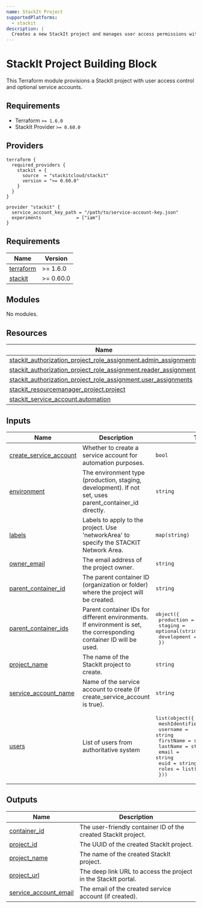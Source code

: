 ```yaml
---
name: StackIt Project
supportedPlatforms:
  - stackit
description: |
  Creates a new StackIt project and manages user access permissions with role-based access control.
---
```


# StackIt Project Building Block

This Terraform module provisions a StackIt project with user access control and optional service accounts.

## Requirements

- Terraform `>= 1.6.0`
- StackIt Provider `>= 0.60.0`

## Providers

```hcl
terraform {
  required_providers {
    stackit = {
      source  = "stackitcloud/stackit"
      version = ">= 0.60.0"
    }
  }
}

provider "stackit" {
  service_account_key_path = "/path/to/service-account-key.json"
  experiments             = ["iam"]
}
```

<!-- BEGIN_TF_DOCS -->
## Requirements

| Name | Version |
|------|---------|
| <a name="requirement_terraform"></a> [terraform](#requirement\_terraform) | >= 1.6.0 |
| <a name="requirement_stackit"></a> [stackit](#requirement\_stackit) | >= 0.60.0 |

## Modules

No modules.

## Resources

| Name | Type |
|------|------|
| [stackit_authorization_project_role_assignment.admin_assignments](https://registry.terraform.io/providers/stackitcloud/stackit/latest/docs/resources/authorization_project_role_assignment) | resource |
| [stackit_authorization_project_role_assignment.reader_assignments](https://registry.terraform.io/providers/stackitcloud/stackit/latest/docs/resources/authorization_project_role_assignment) | resource |
| [stackit_authorization_project_role_assignment.user_assignments](https://registry.terraform.io/providers/stackitcloud/stackit/latest/docs/resources/authorization_project_role_assignment) | resource |
| [stackit_resourcemanager_project.project](https://registry.terraform.io/providers/stackitcloud/stackit/latest/docs/resources/resourcemanager_project) | resource |
| [stackit_service_account.automation](https://registry.terraform.io/providers/stackitcloud/stackit/latest/docs/resources/service_account) | resource |

## Inputs

| Name | Description | Type | Default | Required |
|------|-------------|------|---------|:--------:|
| <a name="input_create_service_account"></a> [create\_service\_account](#input\_create\_service\_account) | Whether to create a service account for automation purposes. | `bool` | `false` | no |
| <a name="input_environment"></a> [environment](#input\_environment) | The environment type (production, staging, development). If not set, uses parent\_container\_id directly. | `string` | `null` | no |
| <a name="input_labels"></a> [labels](#input\_labels) | Labels to apply to the project. Use 'networkArea' to specify the STACKIT Network Area. | `map(string)` | `{}` | no |
| <a name="input_owner_email"></a> [owner\_email](#input\_owner\_email) | The email address of the project owner. | `string` | n/a | yes |
| <a name="input_parent_container_id"></a> [parent\_container\_id](#input\_parent\_container\_id) | The parent container ID (organization or folder) where the project will be created. | `string` | n/a | yes |
| <a name="input_parent_container_ids"></a> [parent\_container\_ids](#input\_parent\_container\_ids) | Parent container IDs for different environments. If environment is set, the corresponding container ID will be used. | <pre>object({<br>    production  = optional(string)<br>    staging     = optional(string)<br>    development = optional(string)<br>  })</pre> | `{}` | no |
| <a name="input_project_name"></a> [project\_name](#input\_project\_name) | The name of the StackIt project to create. | `string` | n/a | yes |
| <a name="input_service_account_name"></a> [service\_account\_name](#input\_service\_account\_name) | Name of the service account to create (if create\_service\_account is true). | `string` | `"automation-sa"` | no |
| <a name="input_users"></a> [users](#input\_users) | List of users from authoritative system | <pre>list(object({<br>    meshIdentifier = string<br>    username       = string<br>    firstName      = string<br>    lastName       = string<br>    email          = string<br>    euid           = string<br>    roles          = list(string)<br>  }))</pre> | `[]` | no |

## Outputs

| Name | Description |
|------|-------------|
| <a name="output_container_id"></a> [container\_id](#output\_container\_id) | The user-friendly container ID of the created StackIt project. |
| <a name="output_project_id"></a> [project\_id](#output\_project\_id) | The UUID of the created StackIt project. |
| <a name="output_project_name"></a> [project\_name](#output\_project\_name) | The name of the created StackIt project. |
| <a name="output_project_url"></a> [project\_url](#output\_project\_url) | The deep link URL to access the project in the StackIt portal. |
| <a name="output_service_account_email"></a> [service\_account\_email](#output\_service\_account\_email) | The email of the created service account (if created). |
<!-- END_TF_DOCS -->
